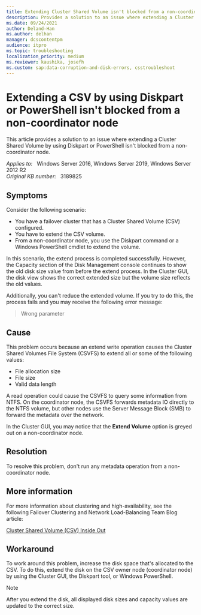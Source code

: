 ```yaml
---
title: Extending Cluster Shared Volume isn't blocked from a non-coordinator node
description: Provides a solution to an issue where extending a Cluster Shared Volume by using Diskpart or PowerShell isn't blocked from a non-coordinator node.
ms.date: 09/24/2021
author: Deland-Han
ms.author: delhan
manager: dcscontentpm
audience: itpro
ms.topic: troubleshooting
localization_priority: medium
ms.reviewer: kaushika, josefh
ms.custom: sap:data-corruption-and-disk-errors, csstroubleshoot
---
```

# Extending a CSV by using Diskpart or PowerShell isn't blocked from a non-coordinator node

This article provides a solution to an issue where extending a Cluster Shared Volume by using Diskpart or PowerShell isn't blocked from a non-coordinator node.

_Applies to:_ &nbsp; Windows Server 2016, Windows Server 2019, Windows Server 2012 R2  
_Original KB number:_ &nbsp; 3189825

## Symptoms

Consider the following scenario:

- You have a failover cluster that has a Cluster Shared Volume (CSV) configured.
- You have to extend the CSV volume.
- From a non-coordinator node, you use the Diskpart command or a Windows PowerShell cmdlet to extend the volume.

In this scenario, the extend process is completed successfully. However, the Capacity section of the Disk Management console continues to show the old disk size value from before the extend process. In the Cluster GUI, the disk view shows the correct extended size but the volume size reflects the old values.

Additionally, you can't reduce the extended volume. If you try to do this, the process fails and you may receive the following error message:

> Wrong parameter

## Cause

This problem occurs because an extend write operation causes the Cluster Shared Volumes File System (CSVFS) to extend all or some of the following values:

- File allocation size
- File size
- Valid data length

A read operation could cause the CSVFS to query some information from NTFS. On the coordinator node, the CSVFS forwards metadata IO directly to the NTFS volume, but other nodes use the Server Message Block (SMB) to forward the metadata over the network.

In the Cluster GUI, you may notice that the **Extend Volume** option is greyed out on a non-coordinator node.

## Resolution

To resolve this problem, don't run any metadata operation from a non-coordinator node.

## More information

For more information about clustering and high-availability, see the following Failover Clustering and Network Load-Balancing Team Blog article:

[Cluster Shared Volume (CSV) Inside Out](https://techcommunity.microsoft.com/t5/failover-clustering/cluster-shared-volume-csv-inside-out/ba-p/371872)

## Workaround

To work around this problem, increase the disk space that's allocated to the CSV. To do this, extend the disk on the CSV owner node (coordinator node) by using the Cluster GUI, the Diskpart tool, or Windows PowerShell.

> [!NOTE]
> After you extend the disk, all displayed disk sizes and capacity values are updated to the correct size.
